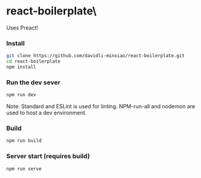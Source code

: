 # react-boilerplate\

Uses Preact!

### Install
```sh
git clone https://github.com/davidli-minxiao/react-boilerplate.git
cd react-boilerplate
npm install
```

### Run the dev sever
```sh
npm run dev
```

Note: Standard and ESLint is used for linting. NPM-run-all and nodemon are used to host a dev environment.

### Build
```sh
npm run build
```

### Server start (requires build)
```sh
npm run serve
```